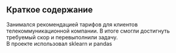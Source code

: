 ## Краткое содержание
Занимался рекомендацией тарифов для клиентов телекоммуникационной компании. 
В итоге смогли достигнуть требуемый скор и перевыполнили задачу.
<br> В проекте использовал sklearn и pandas